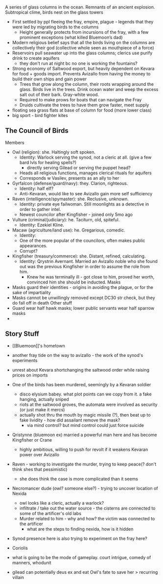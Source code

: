 A series of glass columns in the ocean. Remnants of an ancient explosion. Subtropical clime, birds nest on the glass towers

- First settled by ppl fleeing the fray, empire, plague - legends that they were led by migrating birds to the columns
	- Height generally protects from incursions of the fray, with a few prominent exceptions (what killed Bluemoon’s dad)
- Modern religious belief says that all the birds living on the columns are collectively their god (collective whole seen as mouthpiece of a force)
- Reservoirs pull seawater up into the glass columns; clerics use purify drink to create aquifers
	- they don't run at night bc no one is working the fountains?
- Strong economy of Saltwood export, but heavily dependent on Kevara for food + goods import. Prevents Avizallo from having the money to build their own ships and gain power
	- Trees that grow along the column, their roots wrapping around the glass. Birds live in the trees. Drink ocean water and weep the excess salt out of their bark. Gray-white wood.
	- Required to make prows for boats that can navigate the Fray
	- Druids cultivate the trees to have them grow faster, meet supply
- floating sea grass flats at base of column for food (more lower class)
- big sport - bird fighter kites

## The Council of Birds

Members
- Owl (religion): she. Haltingly soft spoken.
	- Identity: Warlock serving the synod, not a cleric at all. (give a few bard lvls for healing spells?)
		- directly serving Gilead or serving the puppet head?
	- Heads all religious functions, manages clerical rituals for aquifers
	- Corresponds w Vasilev, presents as an ally to her
- Gyrfalcon (defense/guard/navy): they. Clarion, righteous.
	- Identity: half elf?
	- Anti-Kevaran, would like to see Avizallo gain more self sufficiency
- Raven (intelligence/spymaster): she. Reclusive, unknown.
	- Identity: private eye failwoman. Still moonlights as a detective in order to gather intel. 
	- Newest councilor after Kingfisher - joined only 5mo ago
- Vulture (criminal/judiciary): he. Taciturn, old, spiteful. 
	- Identity: Ezekiel Kline. 
- Macaw (agriculture/land use): he. Gregarious, comedic.
	- Identity: 
	- One of the more popular of the councilors, often makes public appearances.
	- Corrupt?
- Kingfisher (treasury/commerce): she. Distant, refined, calculating. 
	- Identity: Qrystrin Avernant. Married an Avizallo noble who she found out was the previous Kingfisher in order to assume the role from him. 
		- Knew he was terminally ill - got close to him, proved her worth, convinced him she should be inducted.
Masks
- Masks guard their identities - origins in avoiding the plague, or for the sake of impartiality
- Masks cannot be unwillingly removed except DC30 str check, but they do fall off in death
Other stuff
- Guard wear half hawk masks; lower public servants wear half sparrow masks
- 






## Story Stuff

- [[Bluemoon]]'s hometown

- another fray tide on the way to avizallo - the work of the synod's experiments

- unrest about Kevara shortchanging the saltwood order while raising prices on imports
- One of the birds has been murdered, seemingly by a Kevaran soldier
	- disco elysium babey. what plot points can we copy from it. a fake hanging, actually sniped
	- riots at the saltwood groves, the automata were involved as security (or just make it mercs)
	- actually shot thru the mouth by magic missile (?), then beat up to fake lividity - how did assailant remove the mask? 
		- via mind control? but mind control could just force suicide
- Qristynne (bluemoon ex) married a powerful man here and has become Kingfisher or Crane
	- highly ambitious, willing to push for revolt if it weakens Kevaran power over Avizallo
- Raven - working to investigate the murder, trying to keep peace(? don't think shes that pessimistic)
	- she does think the case is more complicated than it seems
- Necromancer dude (owl? someone else?) - trying to uncover location of Nexida
	- owl looks like a cleric, actually a warlock?
	- infiltrate / take out the water source - the cisterns are connected to some of the artificer's old labs 
	- Murder related to him - why and how? the victim was connected to the artificer
		- what are the steps to finding nexida, how is it hidden
- Synod presence here is also trying to experiment on the fray here?
- Coriolis 

- what is going to be the mode of gameplay. court intrigue, comedy of manners, whodunit

- gilead can potentially deus ex and eat Owl's fate to save her > recurring villain